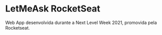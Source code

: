 # LetMeAsk RocketSeat

Web App desenvolvida durante a Next Level Week 2021, promovida pela Rocketseat.